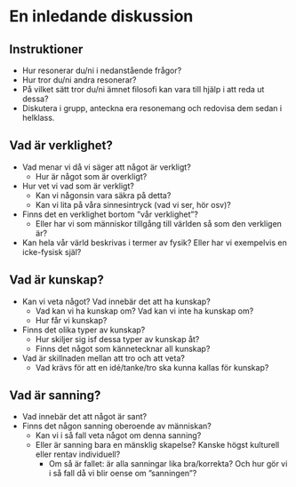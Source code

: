 # En inledande diskussion

## Instruktioner
- Hur resonerar du/ni i nedanstående frågor?
- Hur tror du/ni andra resonerar?
- På vilket sätt tror du/ni ämnet filosofi kan vara till hjälp i att reda ut dessa?
- Diskutera i grupp, anteckna era resonemang och redovisa dem sedan i helklass.

## Vad är verklighet?

- Vad menar vi då vi säger att något är verkligt? 
	- Hur är något som är overkligt? 
- Hur vet vi vad som är verkligt? 
	- Kan vi någonsin vara säkra på detta? 
	- Kan vi lita på våra sinnesintryck (vad vi ser, hör osv)?
- Finns det en verklighet bortom ”vår verklighet”? 
	- Eller har vi som människor tillgång till världen så som den verkligen är? 
- Kan hela vår värld beskrivas i termer av fysik? Eller har vi exempelvis en icke-fysisk själ?

## Vad är kunskap?

- Kan vi veta något? Vad innebär det att ha kunskap? 
	- Vad kan vi ha kunskap om? Vad kan vi inte ha kunskap om?
	- Hur får vi kunskap?
- Finns det olika typer av kunskap? 
	- Hur skiljer sig isf dessa typer av kunskap åt?
	- Finns det något som kännetecknar all kunskap?
- Vad är skillnaden mellan att tro och att veta? 
	- Vad krävs för att en idé/tanke/tro ska kunna kallas för kunskap?


## Vad är sanning?

- Vad innebär det att något är sant? 
- Finns det någon sanning oberoende av människan? 
	- Kan vi i så fall veta något om denna sanning? 
	- Eller är sanning bara en mänsklig skapelse? Kanske högst kulturell eller rentav individuell? 
		- Om så är fallet: är alla sanningar lika bra/korrekta? Och hur gör vi i så fall då vi blir oense om ”sanningen”?